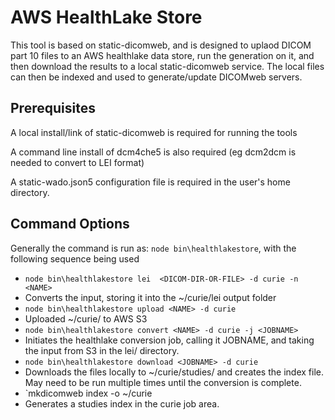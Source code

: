 # AWS HealthLake Store
This tool is based on static-dicomweb, and is designed to uplaod DICOM part 10 files to an AWS healthlake data store, run the generation on it, and then download the results to a local static-dicomweb service.  The local files can then be indexed and used to generate/update DICOMweb servers.

## Prerequisites
A local install/link of static-dicomweb is required for running the tools

A command line install of dcm4che5 is also required  (eg dcm2dcm is needed to convert to LEI format)

A static-wado.json5 configuration file is required in the user's home directory.

## Command Options
Generally the command is run as:  `node bin\healthlakestore`, with the following sequence being used

* `node bin\healthlakestore lei  <DICOM-DIR-OR-FILE> -d curie -n <NAME>`
 * Converts the input, storing it into the ~/curie/lei output folder
* `node bin\healthlakestore upload <NAME> -d curie`
 * Uploaded ~/curie/<NAME> to AWS S3
* `node bin\healthlakestore convert <NAME> -d curie -j <JOBNAME>`
 * Initiates the healthlake conversion job, calling it JOBNAME, and taking the input from S3 in the lei/<NAME> directory.
* `node bin\healthlakestore download <JOBNAME> -d curie`
 * Downloads the files locally to ~/curie/studies/<studyUID> and creates the index file.  May need to be run multiple times until the conversion is complete.
* `mkdicomweb index -o ~/curie
 * Generates a studies index in the curie job area.


